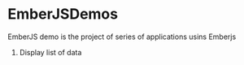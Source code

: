 EmberJSDemos
============

EmberJS demo is the project of series of applications usins Emberjs

1) Display list of data
